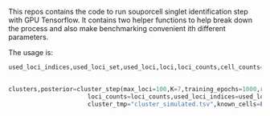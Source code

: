 This repos contains the code to run souporcell singlet identification step with GPU Tensorflow. It contains two helper functions to help break down the process and also make benchmarking  convenient ith different parameters.

The usage is: 

```python
used_loci_indices,used_loci_set,used_loci,loci,loci_counts,cell_counts=read_mtx(alt_matrix="alt.mtx",
                                                                                ref_matrix="ref.mtx", min_alt =5, min_ref =5 ,K=7, max_loci=1024)

clusters,posterior=cluster_step(max_loci=100,K=7,training_epochs=1000,repeats=30,cell_counts=cell_counts,
                      loci_counts=loci_counts,used_loci_indices=used_loci_indices,
                      cluster_tmp="cluster_simulated.tsv",known_cells=False,min_ref=5,min_alt=5,lr=.1)
```
